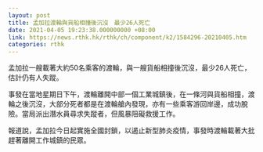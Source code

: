 ```yaml
---
layout: post
title: 孟加拉渡輪與貨船相撞後沉沒　最少26人死亡
date: 2021-04-05 19:23:38.000000000 +08:00
link: https://news.rthk.hk/rthk/ch/component/k2/1584296-20210405.htm
categories: rthk
---
```


孟加拉一艘載著大約50名乘客的渡輪，與一艘貨船相撞後沉沒，最少26人死亡，估計仍有人失蹤。

事發在當地星期日下午，渡輪離開中部一個工業城鎮後，在一條河與貨船相撞，渡輪之後沉沒，大部分死者都是在渡輪艙內發現，亦有一些乘客游回岸邊，成功脫險。當局派出潛水員尋求失蹤者，但風暴阻礙救援工作。

報道說，孟加拉今日起實施全國封鎖，以遏止新型肺炎疫情，事發時渡輪載著大批趕著離開工作城鎮的民眾。
